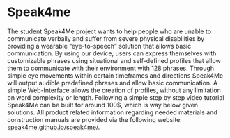# Speak4me
The student Speak4Me project wants to help people who are unable to communicate verbally and suffer from severe physical disabilities by providing a wearable “eye-to-speech” solution that allows basic communication. By using our device, users can express themselves with customizable phrases using situational and self-defined profiles that allow them to communicate with their environment with 128 phrases.
Through simple eye movements within certain timeframes and directions Speak4Me will output audible predefined phrases and allow basic communication. A simple Web-Interface allows the creation of profiles, without any limitation on word complexity or length.
Following a simple step by step video tutorial Speak4Me can be built for around 100$, which is way below given solutions. All product related information regarding needed materials and construction manuals are provided via the following website: [speak4me.github.io/speak4me/](https://speak4me.github.io/speak4me/).
